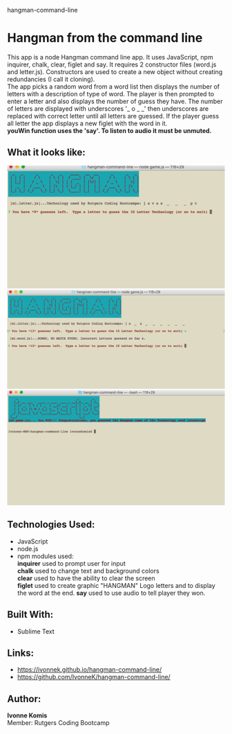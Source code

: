 hangman-command-line
# Hangman from the command line
This app is a node Hangman command line app.  It uses JavaScript, npm inquirer, chalk, clear, figlet and say. It requires 2 constructor files (word.js and letter.js). Constructors are used to create a new object without creating redundancies (I call it cloning).<br> 
The app picks a random word from a word list then displays the number of letters with a description of type of word. The player is then prompted to enter a letter and also displays the number of guess they have. The number of letters are displayed with underscores  '_ o _ _' then underscores are replaced with correct letter until all letters are guessed. If the player guess all letter the app displays a new figlet with the word in it.<br>
**youWin function uses the 'say'. To listen to audio it must be unmuted.**

## What it looks like:
![alt text](screenshots/hangmanScreen1.png "Hangman Screen START")
![alt text](screenshots/hangmanScreen2.png "Hangman Screen NO MATCH")
![alt text](screenshots/hangmanScreen3.png "Hangman Screen YOU WIN")


## Technologies Used: 
- JavaScript 
- node.js 
- npm modules used:<br>
**inquirer** used to prompt user for input<br>
**chalk** used to change text and background colors<br>
**clear** used to have the ability to clear the screen<br>
**figlet** used to create graphic "HANGMAN" Logo letters and to display the word at the end.
**say** used to use audio to tell player they won.

## Built With:
* Sublime Text

## Links: 	
- https://ivonnek.github.io/hangman-command-line/<br>
- https://github.com/IvonneK/hangman-command-line/


## Author: 
**Ivonne Komis**<br>
Member: Rutgers Coding Bootcamp
